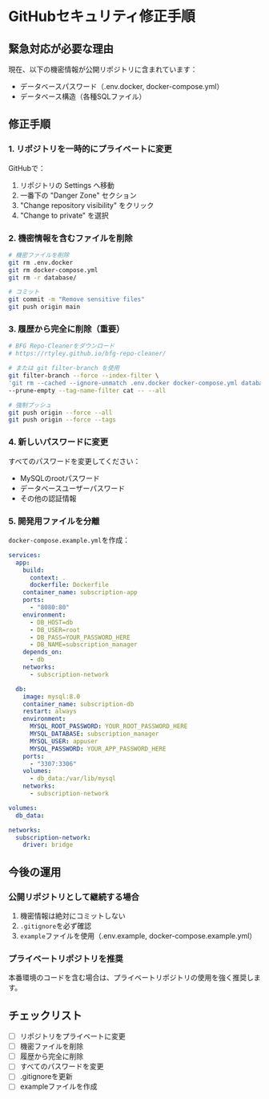 # GitHubセキュリティ修正手順

## 緊急対応が必要な理由
現在、以下の機密情報が公開リポジトリに含まれています：
- データベースパスワード（.env.docker, docker-compose.yml）
- データベース構造（各種SQLファイル）

## 修正手順

### 1. リポジトリを一時的にプライベートに変更
GitHubで：
1. リポジトリの Settings へ移動
2. 一番下の "Danger Zone" セクション
3. "Change repository visibility" をクリック
4. "Change to private" を選択

### 2. 機密情報を含むファイルを削除
```bash
# 機密ファイルを削除
git rm .env.docker
git rm docker-compose.yml
git rm -r database/

# コミット
git commit -m "Remove sensitive files"
git push origin main
```

### 3. 履歴から完全に削除（重要）
```bash
# BFG Repo-Cleanerをダウンロード
# https://rtyley.github.io/bfg-repo-cleaner/

# または git filter-branch を使用
git filter-branch --force --index-filter \
'git rm --cached --ignore-unmatch .env.docker docker-compose.yml database/*.sql' \
--prune-empty --tag-name-filter cat -- --all

# 強制プッシュ
git push origin --force --all
git push origin --force --tags
```

### 4. 新しいパスワードに変更
すべてのパスワードを変更してください：
- MySQLのrootパスワード
- データベースユーザーパスワード
- その他の認証情報

### 5. 開発用ファイルを分離
`docker-compose.example.yml`を作成：
```yaml
services:
  app:
    build:
      context: .
      dockerfile: Dockerfile
    container_name: subscription-app
    ports:
      - "8080:80"
    environment:
      - DB_HOST=db
      - DB_USER=root
      - DB_PASS=YOUR_PASSWORD_HERE
      - DB_NAME=subscription_manager
    depends_on:
      - db
    networks:
      - subscription-network

  db:
    image: mysql:8.0
    container_name: subscription-db
    restart: always
    environment:
      MYSQL_ROOT_PASSWORD: YOUR_ROOT_PASSWORD_HERE
      MYSQL_DATABASE: subscription_manager
      MYSQL_USER: appuser
      MYSQL_PASSWORD: YOUR_APP_PASSWORD_HERE
    ports:
      - "3307:3306"
    volumes:
      - db_data:/var/lib/mysql
    networks:
      - subscription-network

volumes:
  db_data:

networks:
  subscription-network:
    driver: bridge
```

## 今後の運用

### 公開リポジトリとして継続する場合
1. 機密情報は絶対にコミットしない
2. `.gitignore`を必ず確認
3. `example`ファイルを使用（.env.example, docker-compose.example.yml）

### プライベートリポジトリを推奨
本番環境のコードを含む場合は、プライベートリポジトリの使用を強く推奨します。

## チェックリスト
- [ ] リポジトリをプライベートに変更
- [ ] 機密ファイルを削除
- [ ] 履歴から完全に削除
- [ ] すべてのパスワードを変更
- [ ] .gitignoreを更新
- [ ] exampleファイルを作成